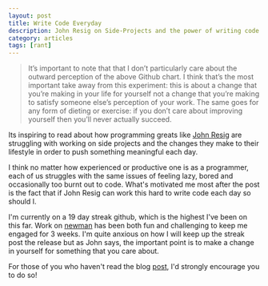 ```yaml
---
layout: post
title: Write Code Everyday
description: John Resig on Side-Projects and the power of writing code every day
category: articles
tags: [rant]
---
```

> It’s important to note that that I don’t particularly care about the outward perception of the above Github chart. I think that’s the most important take away from this experiment: this is about a change that you’re making in your life for yourself not a change that you’re making to satisfy someone else’s perception of your work. The same goes for any form of dieting or exercise: if you don’t care about improving yourself then you’ll never actually succeed.

Its inspiring to read about how programming greats like [John Resig](http://ejohn.org) are struggling with working on side projects and the changes they make to their lifestyle in order to push something meaningful each day.

I think no matter how experienced or productive one is as a programmer, each of us struggles with the same issues of feeling lazy, bored and occasionally too burnt out to code. What's motivated me most after the post is the fact that if John Resig can work this hard to write code each day so should I.

I'm currently on a 19 day streak github, which is the highest I've been on this far. Work on [newman](http://github.com/a85/newman) has been both fun and challenging to keep me engaged for 3 weeks. I'm quite anxious on how I will keep up the streak post the release but as John says, the important point is to make a change in yourself for something that you care about.

For those of you who haven't read the blog [post](http://ejohn.org/blog/write-code-every-day/), I'd strongly encourage you to do so!
